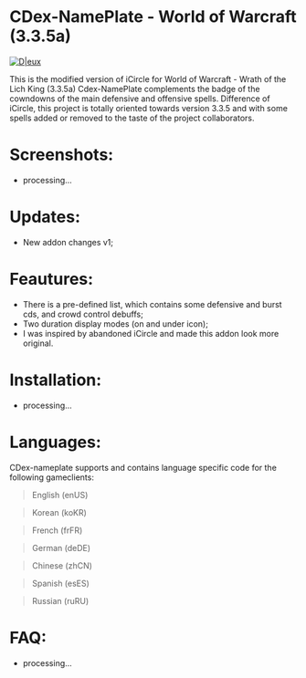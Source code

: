 # CDex-NamePlate - World of Warcraft (3.3.5a)

[![D|eux](https://prntscr.com/kzxv2p.png)](https://github.com/dexteerz/cdex-nameplate)

This is the modified version of iCircle for World of Warcraft - Wrath of the Lich King (3.3.5a) 
Cdex-NamePlate complements the badge of the cowndowns of the main defensive and offensive spells. Difference of iCircle, this project is totally oriented towards version 3.3.5 and with some spells added or removed to the taste of the project collaborators.


# Screenshots:

- processing...


# Updates:

- New addon changes v1;


# Feautures:

* There is a pre-defined list, which contains some defensive and burst cds, and crowd control debuffs;
* Two duration display modes (on and under icon);
* I was inspired by abandoned iCircle and made this addon look more original.


# Installation:

- processing...


# Languages:
CDex-nameplate supports and contains language specific code for the following gameclients:

> English (enUS)

> Korean (koKR)

> French (frFR)

> German (deDE)

> Chinese (zhCN)

> Spanish (esES)

> Russian (ruRU)



# FAQ:

- processing...